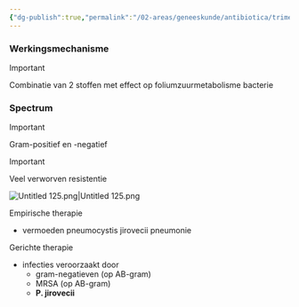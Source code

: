 ```yaml
---
{"dg-publish":true,"permalink":"/02-areas/geneeskunde/antibiotica/trimethoprim-sulfamethoxazole-sulfamiden/","noteIcon":"","created":"2024-11-24T10:57:26.041+01:00","updated":"2024-12-29T13:58:43.326+01:00"}
---
```


### Werkingsmechanisme

> [!important]  
> Combinatie van 2 stoffen met effect op foliumzuurmetabolisme bacterie  

### Spectrum

> [!important]  
> Gram-positief en -negatief  
  
> [!important]  
> Veel verworven resistentie  

![Untitled 125.png|Untitled 125.png](/img/user/05%20Toolkit/Files/Untitled%20125.png)

Empirische therapie

- vermoeden pneumocystis jirovecii pneumonie

Gerichte therapie

- infecties veroorzaakt door
    - gram-negatieven (op AB-gram)
    - MRSA (op AB-gram)
    - **P. jirovecii**